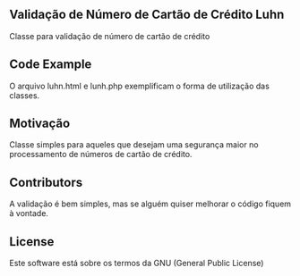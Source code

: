 ## Validação de Número de Cartão de Crédito Luhn

Classe para validação de número de cartão de crédito

## Code Example

O arquivo luhn.html e lunh.php exemplificam o forma de utilização das classes.

## Motivação

Classe simples para aqueles que desejam uma segurança maior no processamento de números de cartão de crédito.

## Contributors

A validação é bem simples, mas se alguém quiser melhorar o código fiquem à vontade.

## License

Este software está sobre os termos da GNU (General Public License)
